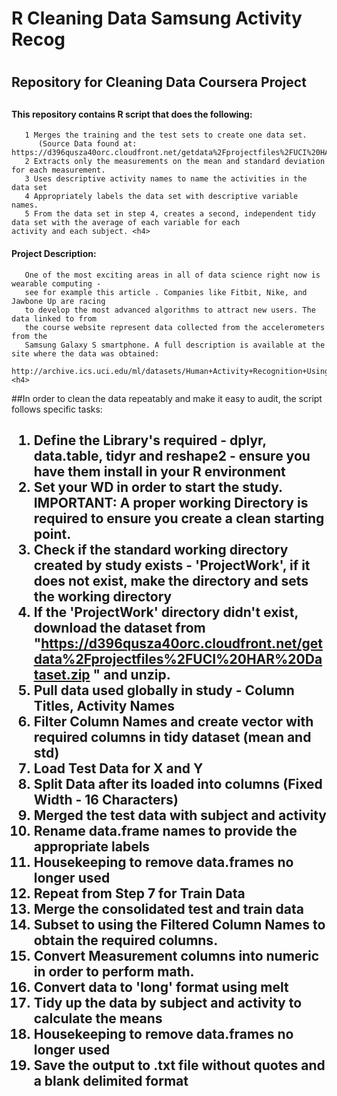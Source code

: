 # R Cleaning Data Samsung Activity Recog <h1> 
##   Repository for Cleaning Data Coursera Project  <h2> 

#### This repository contains R script that does the following:
       1 Merges the training and the test sets to create one data set.
          (Source Data found at: https://d396qusza40orc.cloudfront.net/getdata%2Fprojectfiles%2FUCI%20HAR%20Dataset.zip 
       2 Extracts only the measurements on the mean and standard deviation for each measurement. 
       3 Uses descriptive activity names to name the activities in the data set
       4 Appropriately labels the data set with descriptive variable names. 
       5 From the data set in step 4, creates a second, independent tidy data set with the average of each variable for each               activity and each subject. <h4> 
       
#### Project Description: 
       One of the most exciting areas in all of data science right now is wearable computing - 
	   see for example this article . Companies like Fitbit, Nike, and Jawbone Up are racing 
	   to develop the most advanced algorithms to attract new users. The data linked to from 
	   the course website represent data collected from the accelerometers from the 
	   Samsung Galaxy S smartphone. A full description is available at the site where the data was obtained: 

    http://archive.ics.uci.edu/ml/datasets/Human+Activity+Recognition+Using+Smartphones <h4> 


##In order to clean the data repeatably and make it easy to audit, the script follows specific tasks: <h2> 

1. Define the Library's required - dplyr, data.table, tidyr and reshape2 - ensure you have them install in your R environment
2. Set your WD in order to start the study.  IMPORTANT: A proper working Directory is required to ensure you create a clean starting point.
3. Check if the standard working directory created by study exists - 'ProjectWork', if it does not exist, make the directory and sets the working directory
4. If the 'ProjectWork' directory didn't exist, download the dataset from 
"https://d396qusza40orc.cloudfront.net/getdata%2Fprojectfiles%2FUCI%20HAR%20Dataset.zip " and unzip.
5. Pull data used globally in study - Column Titles, Activity Names
6. Filter Column Names and create vector with required columns in tidy dataset (mean and std)
7. Load Test Data for X and Y
8. Split Data after its loaded into columns (Fixed Width - 16 Characters)
9. Merged the test data with subject and activity
10. Rename data.frame names to provide the appropriate labels
11. Housekeeping to remove data.frames no longer used
12. Repeat from Step 7 for Train Data
13. Merge the consolidated test and train data
14. Subset to using the Filtered Column Names to obtain the required columns.
15. Convert Measurement columns into numeric in order to perform math.
16. Convert data to 'long' format using melt
17. Tidy up the data by subject and activity to calculate the means
18. Housekeeping to remove data.frames no longer used
18. Save the output to .txt file without quotes and a blank delimited format